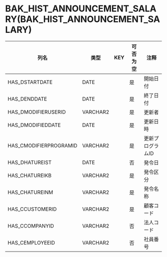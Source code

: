 # BAK_HIST_ANNOUNCEMENT_SALARY(BAK_HIST_ANNOUNCEMENT_SALARY)
| 列名   | 类型   | KEY  | 可否为空 | 注释   |
| ---- | ---- | ---- | ---- | ---- |
|HAS_DSTARTDATE|DATE||是|開始日付|
|HAS_DENDDATE|DATE||是|終了日付|
|HAS_DMODIFIERUSERID|VARCHAR2||是|更新者|
|HAS_DMODIFIEDDATE|DATE||是|更新日時|
|HAS_CMODIFIERPROGRAMID|VARCHAR2||是|更新プログラムID|
|HAS_DHATUREIST|DATE||否|発令日|
|HAS_CHATUREIKB|VARCHAR2||是|発令区分|
|HAS_CHATUREINM|VARCHAR2||是|発令名称|
|HAS_CCUSTOMERID|VARCHAR2||是|顧客コード|
|HAS_CCOMPANYID|VARCHAR2||否|法人コード|
|HAS_CEMPLOYEEID|VARCHAR2||否|社員番号|
